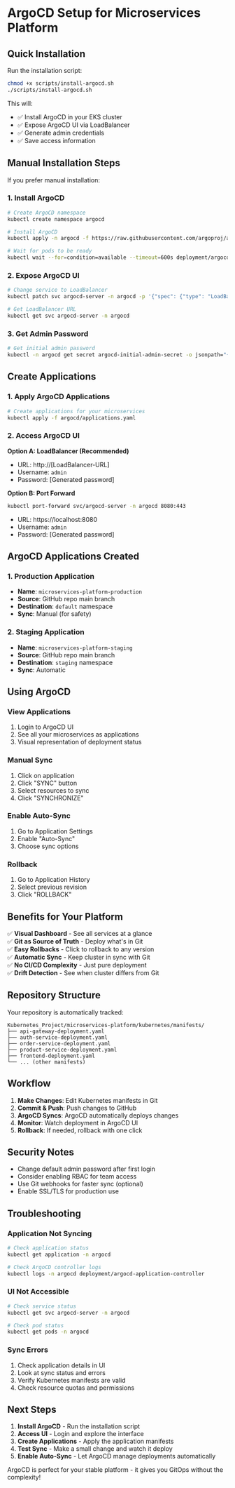 # ArgoCD Setup for Microservices Platform

## Quick Installation

Run the installation script:

```bash
chmod +x scripts/install-argocd.sh
./scripts/install-argocd.sh
```

This will:

- ✅ Install ArgoCD in your EKS cluster
- ✅ Expose ArgoCD UI via LoadBalancer
- ✅ Generate admin credentials
- ✅ Save access information

## Manual Installation Steps

If you prefer manual installation:

### 1. Install ArgoCD

```bash
# Create ArgoCD namespace
kubectl create namespace argocd

# Install ArgoCD
kubectl apply -n argocd -f https://raw.githubusercontent.com/argoproj/argo-cd/stable/manifests/install.yaml

# Wait for pods to be ready
kubectl wait --for=condition=available --timeout=600s deployment/argocd-server -n argocd
```

### 2. Expose ArgoCD UI

```bash
# Change service to LoadBalancer
kubectl patch svc argocd-server -n argocd -p '{"spec": {"type": "LoadBalancer"}}'

# Get LoadBalancer URL
kubectl get svc argocd-server -n argocd
```

### 3. Get Admin Password

```bash
# Get initial admin password
kubectl -n argocd get secret argocd-initial-admin-secret -o jsonpath="{.data.password}" | base64 -d
```

## Create Applications

### 1. Apply ArgoCD Applications

```bash
# Create applications for your microservices
kubectl apply -f argocd/applications.yaml
```

### 2. Access ArgoCD UI

**Option A: LoadBalancer (Recommended)**

- URL: http://[LoadBalancer-URL]
- Username: `admin`
- Password: [Generated password]

**Option B: Port Forward**

```bash
kubectl port-forward svc/argocd-server -n argocd 8080:443
```

- URL: https://localhost:8080
- Username: `admin`
- Password: [Generated password]

## ArgoCD Applications Created

### 1. Production Application

- **Name**: `microservices-platform-production`
- **Source**: GitHub repo main branch
- **Destination**: `default` namespace
- **Sync**: Manual (for safety)

### 2. Staging Application

- **Name**: `microservices-platform-staging`
- **Source**: GitHub repo main branch
- **Destination**: `staging` namespace
- **Sync**: Automatic

## Using ArgoCD

### View Applications

1. Login to ArgoCD UI
2. See all your microservices as applications
3. Visual representation of deployment status

### Manual Sync

1. Click on application
2. Click "SYNC" button
3. Select resources to sync
4. Click "SYNCHRONIZE"

### Enable Auto-Sync

1. Go to Application Settings
2. Enable "Auto-Sync"
3. Choose sync options

### Rollback

1. Go to Application History
2. Select previous revision
3. Click "ROLLBACK"

## Benefits for Your Platform

✅ **Visual Dashboard** - See all services at a glance  
✅ **Git as Source of Truth** - Deploy what's in Git  
✅ **Easy Rollbacks** - Click to rollback to any version  
✅ **Automatic Sync** - Keep cluster in sync with Git  
✅ **No CI/CD Complexity** - Just pure deployment  
✅ **Drift Detection** - See when cluster differs from Git

## Repository Structure

Your repository is automatically tracked:

```
Kubernetes_Project/microservices-platform/kubernetes/manifests/
├── api-gateway-deployment.yaml
├── auth-service-deployment.yaml
├── order-service-deployment.yaml
├── product-service-deployment.yaml
├── frontend-deployment.yaml
└── ... (other manifests)
```

## Workflow

1. **Make Changes**: Edit Kubernetes manifests in Git
2. **Commit & Push**: Push changes to GitHub
3. **ArgoCD Syncs**: ArgoCD automatically deploys changes
4. **Monitor**: Watch deployment in ArgoCD UI
5. **Rollback**: If needed, rollback with one click

## Security Notes

- Change default admin password after first login
- Consider enabling RBAC for team access
- Use Git webhooks for faster sync (optional)
- Enable SSL/TLS for production use

## Troubleshooting

### Application Not Syncing

```bash
# Check application status
kubectl get application -n argocd

# Check ArgoCD controller logs
kubectl logs -n argocd deployment/argocd-application-controller
```

### UI Not Accessible

```bash
# Check service status
kubectl get svc argocd-server -n argocd

# Check pod status
kubectl get pods -n argocd
```

### Sync Errors

1. Check application details in UI
2. Look at sync status and errors
3. Verify Kubernetes manifests are valid
4. Check resource quotas and permissions

## Next Steps

1. **Install ArgoCD** - Run the installation script
2. **Access UI** - Login and explore the interface
3. **Create Applications** - Apply the application manifests
4. **Test Sync** - Make a small change and watch it deploy
5. **Enable Auto-Sync** - Let ArgoCD manage deployments automatically

ArgoCD is perfect for your stable platform - it gives you GitOps without the complexity!
